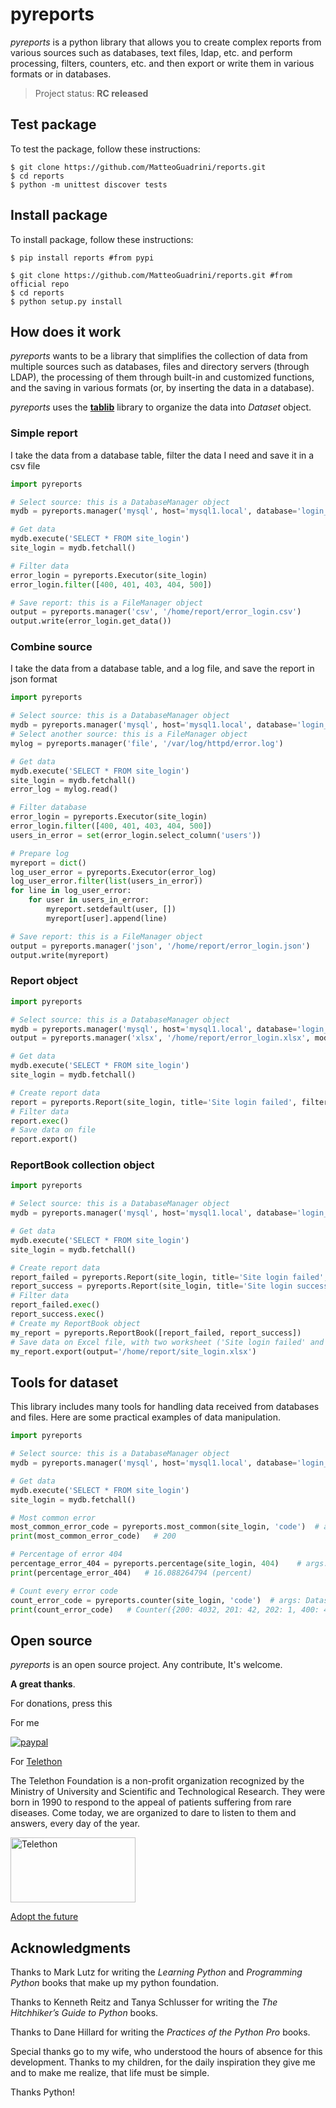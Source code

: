 # pyreports

_pyreports_ is a python library that allows you to create complex reports from various sources such as databases, 
text files, ldap, etc. and perform processing, filters, counters, etc. 
and then export or write them in various formats or in databases.

> Project status: **RC released**

## Test package

To test the package, follow these instructions:

```console
$ git clone https://github.com/MatteoGuadrini/reports.git
$ cd reports
$ python -m unittest discover tests
```

## Install package

To install package, follow these instructions:

```console
$ pip install reports #from pypi

$ git clone https://github.com/MatteoGuadrini/reports.git #from official repo
$ cd reports
$ python setup.py install
```

## How does it work

_pyreports_ wants to be a library that simplifies the collection of data from multiple sources such as databases, 
files and directory servers (through LDAP), the processing of them through built-in and customized functions, 
and the saving in various formats (or, by inserting the data in a database).

_pyreports_ uses the [**tablib**](https://tablib.readthedocs.io/en/stable/) library to organize the data into _Dataset_ object.

### Simple report

I take the data from a database table, filter the data I need and save it in a csv file

```python
import pyreports

# Select source: this is a DatabaseManager object
mydb = pyreports.manager('mysql', host='mysql1.local', database='login_users', username='dba', password='dba0000')

# Get data
mydb.execute('SELECT * FROM site_login')
site_login = mydb.fetchall()

# Filter data
error_login = pyreports.Executor(site_login)
error_login.filter([400, 401, 403, 404, 500])

# Save report: this is a FileManager object
output = pyreports.manager('csv', '/home/report/error_login.csv')
output.write(error_login.get_data())

```

### Combine source

I take the data from a database table, and a log file, and save the report in json format

```python
import pyreports

# Select source: this is a DatabaseManager object
mydb = pyreports.manager('mysql', host='mysql1.local', database='login_users', username='dba', password='dba0000')
# Select another source: this is a FileManager object
mylog = pyreports.manager('file', '/var/log/httpd/error.log')

# Get data
mydb.execute('SELECT * FROM site_login')
site_login = mydb.fetchall()
error_log = mylog.read()

# Filter database
error_login = pyreports.Executor(site_login)
error_login.filter([400, 401, 403, 404, 500])
users_in_error = set(error_login.select_column('users'))

# Prepare log
myreport = dict()
log_user_error = pyreports.Executor(error_log)
log_user_error.filter(list(users_in_error))
for line in log_user_error:
    for user in users_in_error:
        myreport.setdefault(user, [])
        myreport[user].append(line)

# Save report: this is a FileManager object
output = pyreports.manager('json', '/home/report/error_login.json')
output.write(myreport)

```

### Report object

```python
import pyreports

# Select source: this is a DatabaseManager object
mydb = pyreports.manager('mysql', host='mysql1.local', database='login_users', username='dba', password='dba0000')
output = pyreports.manager('xlsx', '/home/report/error_login.xlsx', mode='w')

# Get data
mydb.execute('SELECT * FROM site_login')
site_login = mydb.fetchall()

# Create report data
report = pyreports.Report(site_login, title='Site login failed', filters=[400, 401, 403, 404, 500], output=output)
# Filter data
report.exec()
# Save data on file
report.export()

```

### ReportBook collection object

```python
import pyreports

# Select source: this is a DatabaseManager object
mydb = pyreports.manager('mysql', host='mysql1.local', database='login_users', username='dba', password='dba0000')

# Get data
mydb.execute('SELECT * FROM site_login')
site_login = mydb.fetchall()

# Create report data
report_failed = pyreports.Report(site_login, title='Site login failed', filters=[400, 401, 403, 404, 500])
report_success = pyreports.Report(site_login, title='Site login success', filters=[200, 201, 202, 'OK'])
# Filter data
report_failed.exec()
report_success.exec()
# Create my ReportBook object
my_report = pyreports.ReportBook([report_failed, report_success])
# Save data on Excel file, with two worksheet ('Site login failed' and 'Site login success')
my_report.export(output='/home/report/site_login.xlsx')

```

## Tools for dataset

This library includes many tools for handling data received from databases and files. 
Here are some practical examples of data manipulation.

```python
import pyreports

# Select source: this is a DatabaseManager object
mydb = pyreports.manager('mysql', host='mysql1.local', database='login_users', username='dba', password='dba0000')

# Get data
mydb.execute('SELECT * FROM site_login')
site_login = mydb.fetchall()

# Most common error
most_common_error_code = pyreports.most_common(site_login, 'code')  # args: Dataset, column name
print(most_common_error_code)   # 200

# Percentage of error 404
percentage_error_404 = pyreports.percentage(site_login, 404)    # args: Dataset, filter
print(percentage_error_404)   # 16.088264794 (percent)

# Count every error code
count_error_code = pyreports.counter(site_login, 'code')  # args: Dataset, column name
print(count_error_code)   # Counter({200: 4032, 201: 42, 202: 1, 400: 40, 401: 38, 403: 27, 404: 802, 500: 3})
```

## Open source
_pyreports_ is an open source project. Any contribute, It's welcome.

**A great thanks**.

For donations, press this

For me

[![paypal](https://www.paypalobjects.com/en_US/i/btn/btn_donateCC_LG.gif)](https://www.paypal.me/guos)

For [Telethon](http://www.telethon.it/)

The Telethon Foundation is a non-profit organization recognized by the Ministry of University and Scientific and Technological Research.
They were born in 1990 to respond to the appeal of patients suffering from rare diseases.
Come today, we are organized to dare to listen to them and answers, every day of the year.

<a href="https://www.telethon.it/sostienici/dona-ora"> <img src="https://www.telethon.it/dev/_nuxt/img/c6d474e.svg" alt="Telethon" title="Telethon" width="200" height="104" /> </a>

[Adopt the future](https://www.ioadottoilfuturo.it/)


## Acknowledgments

Thanks to Mark Lutz for writing the _Learning Python_ and _Programming Python_ books that make up my python foundation.

Thanks to Kenneth Reitz and Tanya Schlusser for writing the _The Hitchhiker’s Guide to Python_ books.

Thanks to Dane Hillard for writing the _Practices of the Python Pro_ books.

Special thanks go to my wife, who understood the hours of absence for this development. 
Thanks to my children, for the daily inspiration they give me and to make me realize, that life must be simple.

Thanks Python!
